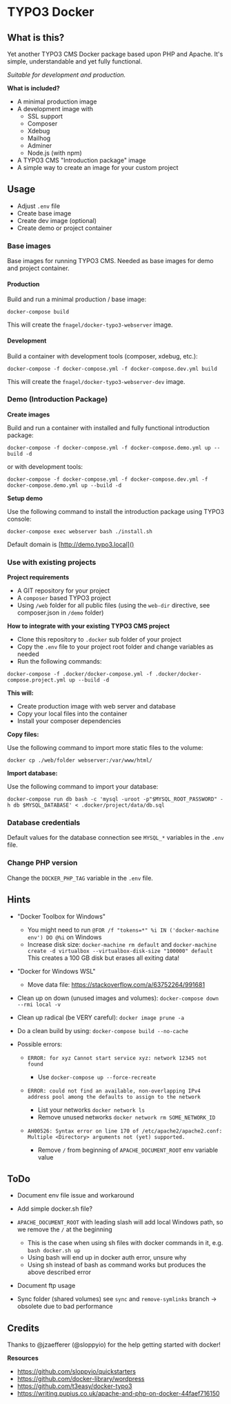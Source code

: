 # TYPO3 Docker


## What is this?

Yet another TYPO3 CMS Docker package based upon PHP and Apache. It's simple, understandable and yet fully functional.

_Suitable for development and production._


**What is included?**

* A minimal production image
* A development image with
	* SSL support
	* Composer
    * Xdebug
    * Mailhog
    * Adminer
    * Node.js (with npm)
* A TYPO3 CMS "Introduction package" image
* A simple way to create an image for your custom project


## Usage

* Adjust `.env` file
* Create base image
* Create dev image (optional)
* Create demo or project container


### Base images

Base images for running TYPO3 CMS. Needed as base images for demo and project container.


#### Production

Build and run a minimal production / base image:

```
docker-compose build
```

This will create the `fnagel/docker-typo3-webserver` image.


#### Development

Build a container with development tools (composer, xdebug, etc.):

```
docker-compose -f docker-compose.yml -f docker-compose.dev.yml build
```

This will create the `fnagel/docker-typo3-webserver-dev` image.


### Demo (Introduction Package)

**Create images**

Build and run a container with installed and fully functional introduction package:

```
docker-compose -f docker-compose.yml -f docker-compose.demo.yml up --build -d
```

or with development tools:

```
docker-compose -f docker-compose.yml -f docker-compose.dev.yml -f docker-compose.demo.yml up --build -d
```

**Setup demo**

Use the following command to install the introduction package using TYPO3 console:

```
docker-compose exec webserver bash ./install.sh
```

Default domain is [http://demo.typo3.local]()


### Use with existing projects

**Project requirements**

* A GIT repository for your project
* A `composer` based TYPO3 project
* Using `/web` folder for all public files (using the `web-dir` directive, see composer.json in `/demo` folder)

**How to integrate with your existing TYPO3 CMS project**

* Clone this repository to `.docker` sub folder of your project
* Copy the `.env` file to your project root folder and change variables as needed
* Run the following commands:

```
docker-compose -f .docker/docker-compose.yml -f .docker/docker-compose.project.yml up --build -d
```

**This will:**

* Create production image with web server and database
* Copy your local files into the container
* Install your composer dependencies

**Copy files:**

Use the following command to import more static files to the volume:

```
docker cp ./web/folder webserver:/var/www/html/
```

**Import database:**

Use the following command to import your database:

```
docker-compose run db bash -c 'mysql -uroot -p"$MYSQL_ROOT_PASSWORD" -h db $MYSQL_DATABASE' < .docker/project/data/db.sql
```


### Database credentials

Default values for the database connection see `MYSQL_*` variables in the `.env` file.


### Change PHP version

Change the `DOCKER_PHP_TAG` variable in the `.env` file.


## Hints

* "Docker Toolbox for Windows"
    * You might need to run `@FOR /f "tokens=*" %i IN ('docker-machine env') DO @%i` on Windows
    * Increase disk size:
        `docker-machine rm default` and
        `docker-machine create -d virtualbox --virtualbox-disk-size "100000" default`
        This creates a 100 GB disk but erases all exiting data!

* "Docker for Windows WSL"
    * Move data file: https://stackoverflow.com/a/63752264/991681

* Clean up on down (unused images and volumes): `docker-compose down --rmi local -v`

* Clean up radical (be VERY careful): `docker image prune -a`

* Do a clean build by using: `docker-compose build --no-cache `

* Possible errors:
    * `ERROR: for xyz Cannot start service xyz: network 12345 not found`
        * Use `docker-compose up --force-recreate`

    * `ERROR: could not find an available, non-overlapping IPv4 address pool among the defaults to assign to the network`
        * List your networks `docker network ls`
        * Remove unused networks `docker network rm SOME_NETWORK_ID`

    * `AH00526: Syntax error on line 170 of /etc/apache2/apache2.conf: Multiple <Directory> arguments not (yet) supported.`
        * Remove `/` from beginning of `APACHE_DOCUMENT_ROOT` env variable value

## ToDo

* Document env file issue and workaround

* Add simple docker.sh file?

* `APACHE_DOCUMENT_ROOT` with leading slash will add local Windows path, so we remove the `/` at the beginning
    * This is the case when using sh files with docker commands in it, e.g. `bash docker.sh up`
    * Using bash will end up in docker auth error, unsure why
    * Using sh instead of bash as command works but produces the above described error

* Document ftp usage

* Sync folder (shared volumes) see `sync` and `remove-symlinks` branch -> obsolete due to bad performance


## Credits

Thanks to @jzaefferer (@sloppyio) for the help getting started with docker!

**Resources**

* https://github.com/sloppyio/quickstarters
* https://github.com/docker-library/wordpress
* https://github.com/t3easy/docker-typo3
* https://writing.pupius.co.uk/apache-and-php-on-docker-44faef716150

